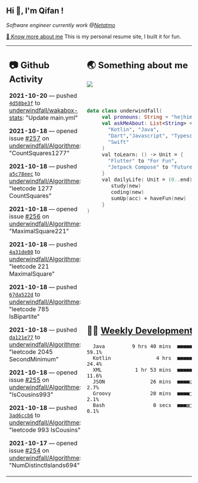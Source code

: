 <h2> Hi 👋, I'm Qifan ! </h2>
<p><em>Software engineer currently work @<a href="https://www.netatmo.com">Netatmo</a>
</em></p><p><a href="https://qifanyang.com/resume" target="_blank"> 🔭 Know more about me</a> This is my personal resume site, I built it for fun.</p>
<table><tr><td valign="top" rowspan="2">

 ## 📷 Github Activity
 <!-- githubActivity starts -->
  **2021-10-20** — pushed [`4d58be3f`](https://github.com/underwindfall/wakabox-stats/commit/4d58be3fa682ec221c2169af6c99daf9e6af6d88) to [underwindfall/wakabox-stats](https://api.github.com/repos/underwindfall/wakabox-stats): "Update main.yml"

  **2021-10-18** — opened issue [#257](https://api.github.com/repos/underwindfall/Algorithme/issues/257) on [underwindfall/Algorithme](https://api.github.com/repos/underwindfall/Algorithme): "CountSquares1277"

  **2021-10-18** — pushed [`a5c78eec`](https://github.com/underwindfall/Algorithme/commit/a5c78eec22599ce71eb3abab1cf9dfe3a485bd35) to [underwindfall/Algorithme](https://api.github.com/repos/underwindfall/Algorithme): "leetcode 1277 CountSquares"

  **2021-10-18** — opened issue [#256](https://api.github.com/repos/underwindfall/Algorithme/issues/256) on [underwindfall/Algorithme](https://api.github.com/repos/underwindfall/Algorithme): "MaximalSquare221"

  **2021-10-18** — pushed [`4a31de80`](https://github.com/underwindfall/Algorithme/commit/4a31de80659b509195464b1a856ff3006463f9ea) to [underwindfall/Algorithme](https://api.github.com/repos/underwindfall/Algorithme): "leetcode 221 MaximalSquare"

  **2021-10-18** — pushed [`67da522d`](https://github.com/underwindfall/Algorithme/commit/67da522dbe14aa0831f9f8c00fcbdd9e45d32408) to [underwindfall/Algorithme](https://api.github.com/repos/underwindfall/Algorithme): "leetcode 785 IsBipartite"

  **2021-10-18** — pushed [`da121e77`](https://github.com/underwindfall/Algorithme/commit/da121e77bac19c83cbea74e741cbaec479ad550f) to [underwindfall/Algorithme](https://api.github.com/repos/underwindfall/Algorithme): "leetcode 2045 SecondMinimum"

  **2021-10-18** — opened issue [#255](https://api.github.com/repos/underwindfall/Algorithme/issues/255) on [underwindfall/Algorithme](https://api.github.com/repos/underwindfall/Algorithme): "IsCousins993"

  **2021-10-18** — pushed [`3ad6ccb6`](https://github.com/underwindfall/Algorithme/commit/3ad6ccb6b346d598ba0323c17034589599adcd88) to [underwindfall/Algorithme](https://api.github.com/repos/underwindfall/Algorithme): "leetcode 993 IsCousins"

  **2021-10-17** — opened issue [#254](https://api.github.com/repos/underwindfall/Algorithme/issues/254) on [underwindfall/Algorithme](https://api.github.com/repos/underwindfall/Algorithme): "NumDistinctIslands694"
 <!-- githubActivity ends -->
 </td><td valign="top">

 ## 🌏 Something about me
 <!-- profile starts -->
 <a href="https://github.com/underwindfall" width="100%">
   <img src="https://activity-graph.herokuapp.com/graph?username=underwindfall&theme=react-dark&hide_border=true&bg_color=00000000&color=BDDFFF&line=6E93B5&point=BDDFFF"/>
 </a>
 <br/>
 <br/>
 <br/>

 ```kotlin
 data class underwindfall(
      val pronouns: String = "he|him",
      val askMeAbout: List<String> = listOf(
        "Kotlin", "Java",
        "Dart","Javascript", "Typescript",
        "Swift"
      )
      val toLearn: () -> Unit = {
        "Flutter" to "For Fun",
        "Jetpack Compose" to "Future"
      }
      val dailyLife: Unit = (0..end).reduce { acc, new ->
         study(new)
         coding(new)
         sumUp(acc) + haveFun(new)
      }
 )
 ```
 <!-- profile ends -->
 </td></tr><tr><td valign="top">

 ## 🏊‍♂️ <a href="https://gist.github.com/underwindfall/377ee88ba1fabd1e93516e48ca9c61eb" target="_blank">Weekly Development Breakdown</a>
  <!-- codeTime starts -->
  ```text
    Java         9 hrs 40 mins  ■■■■■■■■■■■■■■■■■▦□□□□□□  59.1%
    Kotlin               4 hrs  ■■■■■■■■■◱□□□□□□□□□□□□□□  24.4%
    XML           1 hr 53 mins  ■■■■■■◱□□□□□□□□□□□□□□□□□  11.6%
    JSON               26 mins  ■■■■◱□□□□□□□□□□□□□□□□□□□   2.7%
    Groovy             20 mins  ■■■■□□□□□□□□□□□□□□□□□□□□   2.1%
    Bash                0 secs  ■■■▥□□□□□□□□□□□□□□□□□□□□   0.1%
  ```
  <!-- codeTime starts -->
  </td></tr></table>